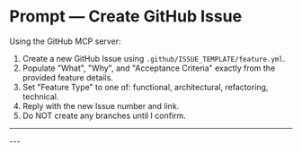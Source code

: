 # Prompt — Create GitHub Issue

Using the GitHub MCP server:
1. Create a new GitHub Issue using `.github/ISSUE_TEMPLATE/feature.yml`.
2. Populate "What", "Why", and "Acceptance Criteria" exactly from the provided feature details.
3. Set "Feature Type" to one of: functional, architectural, refactoring, technical.
4. Reply with the new Issue number and link.
5. Do NOT create any branches until I confirm.

---
<Insert Feature Details Here>
---
